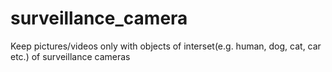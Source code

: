 # surveillance_camera
Keep pictures/videos only with objects of interset(e.g. human, dog, cat, car etc.) of surveillance cameras
